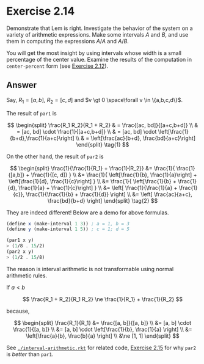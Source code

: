 # Exercise 2.14

Demonstrate that Lem is right. Investigate the behavior of the system on a
variety of arithmetic expressions. Make some intervals $A$ and $B$, and use them
in computing the expressions $A/A$ and $A/B$.

You will get the most insight by using intervals whose width is a small
percentage of the center value. Examine the results of the computation in
`center-percent` form (see [Exercise 2.12](./2.12.md)).

## Answer

Say, $R_1=[a,b]$, $R_2=[c,d]$ and $v \gt 0 \space\forall v \in \{a,b,c,d\}$.

The result of `par1` is

$$
\begin{split}
\frac{R_1 R_2}{R_1 + R_2} & = \frac{[ac, bd]}{[a+c,b+d]} \\
                          & = [ac, bd] \cdot \frac{1}{[a+c,b+d]} \\
                          & = [ac, bd] \cdot \left[\frac{1}{b+d},\frac{1}{a+c}\right] \\
                          & = \left[\frac{ac}{b+d}, \frac{bd}{a+c}\right]
\end{split}
\tag{1}
$$

On the other hand, the result of `par2` is

$$
\begin{split}
\frac{1}{\frac{1}{R_1} + \frac{1}{R_2}} &= \frac{1}{
  \frac{1}{[a,b]} + \frac{1}{[c, d]}
} \\
&= \frac{1}{
\left[\frac{1}{b}, \frac{1}{a}\right] + \left[\frac{1}{d}, \frac{1}{c}\right]
} \\
&= \frac{1}{
\left[\frac{1}{b} + \frac{1}{d}, \frac{1}{a} + \frac{1}{c}\right]
} \\
&= \left[
\frac{1}{\frac{1}{a} + \frac{1}{c}},
\frac{1}{\frac{1}{b} + \frac{1}{d}}
\right] \\
&= \left[ \frac{ac}{a+c}, \frac{bd}{b+d} \right]
\end{split}
\tag{2}
$$

They are indeed different! Below are a demo for above formulas.

```scheme
(define x (make-interval 1 3)) ; a = 1, b = 3
(define y (make-interval 1 5)) ; c = 1; d = 5

(par1 x y)
> (1/8 . 15/2)
(par2 x y)
> (1/2 . 15/8)
```

The reason is interval arithmetic is not transformable using normal arithmetic
rules.

If $a \lt b$

$$
\frac{R_1 + R_2}{R_1 R_2} \ne \frac{1}{R_1} + \frac{1}{R_2}
$$

because,

$$
\begin{split}
\frac{R_1}{R_1} &= \frac{[a, b]}{[a, b]} \\
                &= [a, b] \cdot \frac{1}{[a, b]} \\
                &= [a, b] \cdot \left[\frac{1}{b}, \frac{1}{a} \right] \\
                &= \left[\frac{a}{b}, \frac{b}{a} \right] \\
                &\ne [1, 1]
\end{split}
$$

See [`./interval-arithmetic.rkt`](./interval-arithmetic.rkt) for related code,
[Exercise 2.15](./2.15.md) for why `par2` is _better_ than `par1`.
